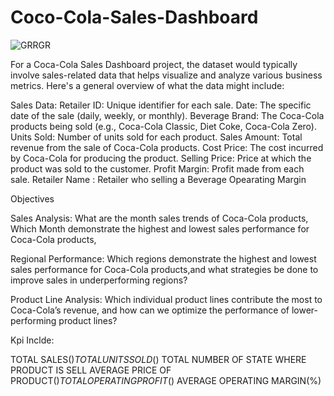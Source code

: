 # Coco-Cola-Sales-Dashboard

![GRRGR](https://github.com/user-attachments/assets/46a77b44-1d62-465a-adcf-8c4d112b642a)



For a Coca-Cola Sales Dashboard project, the dataset would typically involve sales-related data that helps visualize and analyze various business metrics. Here's a general overview of what the data might include:

Sales Data:
Retailer ID: Unique identifier for each sale.
Date: The specific date of the sale (daily, weekly, or monthly).
Beverage Brand: The Coca-Cola products being sold (e.g., Coca-Cola Classic, Diet Coke, Coca-Cola Zero).
Units Sold: Number of units sold for each product.
Sales Amount: Total revenue from the sale of Coca-Cola products.
Cost Price: The cost incurred by Coca-Cola for producing the product.
Selling Price: Price at which the product was sold to the customer.
Profit Margin: Profit made from each sale.
Retailer Name : Retailer who selling a Beverage
Opearating Margin

Objectives

Sales Analysis: What are the month sales trends of Coca-Cola products, Which Month demonstrate the highest and lowest sales performance for Coca-Cola products,

Regional Performance:  Which regions demonstrate the highest and lowest sales performance for Coca-Cola products,and what strategies be done to improve sales in underperforming regions?

Product Line Analysis: Which individual product lines contribute the most to Coca-Cola’s revenue, and how can we optimize the performance of lower-performing product lines?

Kpi Inclde:

TOTAL SALES($)
TOTAL UNITS SOLD($)
TOTAL NUMBER OF STATE WHERE PRODUCT IS SELL
AVERAGE PRICE OF PRODUCT($)
TOTAL OPERATING PROFIT($)
AVERAGE OPERATING MARGIN(%)










